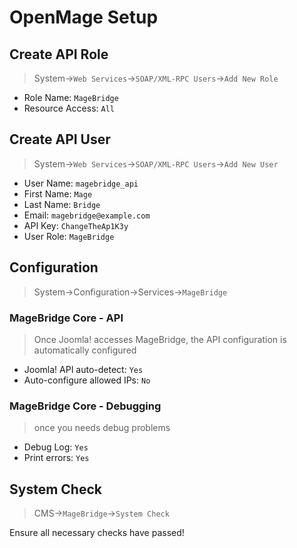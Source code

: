 # OpenMage Setup

## Create API Role

> System->`Web Services`->`SOAP/XML-RPC Users`->`Add New Role`

- Role Name: `MageBridge`
- Resource Access: `All`

## Create API User

> System->`Web Services`->`SOAP/XML-RPC Users`->`Add New User`

- User Name: `magebridge_api`
- First Name: `Mage`
- Last Name: `Bridge`
- Email: `magebridge@example.com`
- API Key: `ChangeTheAp1K3y`
- User Role: `MageBridge`

## Configuration

> System->Configuration->Services->`MageBridge`

### MageBridge Core - API

> Once Joomla! accesses MageBridge, the API configuration is automatically configured

- Joomla! API auto-detect: `Yes`
- Auto-configure allowed IPs: `No`

### MageBridge Core - Debugging

> once you needs debug problems

- Debug Log: `Yes`
- Print errors: `Yes`

## System Check

> CMS->`MageBridge`->`System Check`

Ensure all necessary checks have passed!
